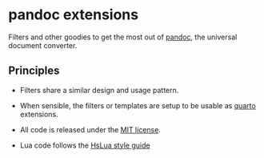 # pandoc extensions

Filters and other goodies to get the most out of [pandoc][], the
universal document converter.

## Principles

- Filters share a similar design and usage pattern.

- When sensible, the filters or templates are setup to be usable
  as [quarto][] extensions.

- All code is released under the [MIT license].

- Lua code follows the [HsLua style guide]

[pandoc]: https://pandoc.org
[quarto]: https://quarto.org
[MIT license]: https://opensource.org/license/MIT/
[HsLua style guide]: https://github.com/hslua/lua-style-guide
